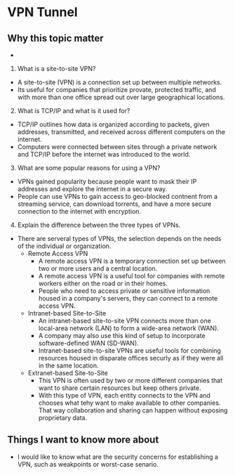 # VPN Tunnel
## Why this topic matter
-
1. What is a site-to-site VPN?
- A site-to-site (VPN) is a connection set up between multiple networks.
- Its useful for companies that prioritize provate, protected traffic, and with more than one office spread out over large geographical locations.
2. What is TCP/IP and what is it used for?
- TCP/IP outlines how data is organized according to packets, given addresses, transmitted, and received across different computers on the internet.
- Computers were connected between sites through a private network and TCP/IP before the internet was introduced to the world.
3. What are some popular reasons for using a VPN?
- VPNs gained popularity because people want to mask their IP addresses and explore the internet in a secure way.
- People can use VPNs to gain access to geo-blocked contnent from a streaming service, can download torrents, and have a more secure connection to the internet with encryption.
4. Explain the difference between the three types of VPNs.
- There are serveral types of VPNs, the selection depends on the needs of the individual or organization.
  - Remote Access VPN
    - A remote access VPN is a temporary connection set up between two or more users and a central location.
    - A remote access VPN is a useful tool for companies with remote  workers either on the road or in their homes.
    - People who need to access private or sensitive information housed in a company's servers, they can connect to a remote access VPN.
  - Intranet-based Site-to-Site
    - An intranet-based site-to-site VPN connects more than one local-area network (LAN) to form a wide-area network (WAN).
    - A company may also use this kind of setup to incorporate software-defined WAN (SD-WAN).
    - Intranet-based site-to-site VPNs are useful tools for combining resources housed in disparate offices securly as if they were all in the same location.
  - Extranet-based Site-to-Site
    - This VPN is often used by two or more different companies that want to share certain resources but keep others private.
    - With this type of VPN, each entity connects to the VPN and chooses what tehy want to make available to other companies. That way collaboration and sharing can happen without exposing proprietary data.  
## Things I want to know more about
- I would like to know what are the security concerns for establishing a VPN, such as weakpoints or worst-case senario.
